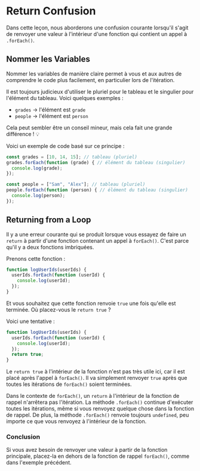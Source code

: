 # Return Confusion

Dans cette leçon, nous aborderons une confusion courante lorsqu'il s'agit de renvoyer une valeur à l'intérieur d'une fonction qui contient un appel à `.forEach()`.

## Nommer les Variables

Nommer les variables de manière claire permet à vous et aux autres de comprendre le code plus facilement, en particulier lors de l'itération.

Il est toujours judicieux d'utiliser le pluriel pour le tableau et le singulier pour l'élément du tableau. Voici quelques exemples :

- `grades` → l'élément est `grade`
- `people` → l'élément est `person`

Cela peut sembler être un conseil mineur, mais cela fait une grande différence ! 💡

Voici un exemple de code basé sur ce principe :

```javascript
const grades = [10, 14, 15]; // tableau (pluriel)
grades.forEach(function (grade) { // élément du tableau (singulier)
  console.log(grade);
});

const people = ["Sam", "Alex"]; // tableau (pluriel)
people.forEach(function (person) { // élément du tableau (singulier)
  console.log(person);
});
```

## Returning from a Loop

Il y a une erreur courante qui se produit lorsque vous essayez de faire un `return` à partir d'une fonction contenant un appel à `forEach()`. C'est parce qu'il y a deux fonctions imbriquées.

Prenons cette fonction :

```javascript
function logUserIds(userIds) {
  userIds.forEach(function (userId) {
    console.log(userId);
  });
}
```

Et vous souhaitez que cette fonction renvoie `true` une fois qu'elle est terminée. Où placez-vous le `return true` ?

Voici une tentative :

```javascript
function logUserIds(userIds) {
  userIds.forEach(function (userId) {
    console.log(userId);
  });
  return true;
}
```

Le `return true` à l'intérieur de la fonction n'est pas très utile ici, car il est placé après l'appel à `forEach()`. Il va simplement renvoyer `true` après que toutes les itérations de `forEach()` soient terminées.

Dans le contexte de `forEach()`, un `return` à l'intérieur de la fonction de rappel n'arrêtera pas l'itération. La méthode `.forEach()` continue d'exécuter toutes les itérations, même si vous renvoyez quelque chose dans la fonction de rappel. De plus, la méthode `.forEach()` renvoie toujours `undefined`, peu importe ce que vous renvoyez à l'intérieur de la fonction.

### Conclusion

Si vous avez besoin de renvoyer une valeur à partir de la fonction principale, placez-la en dehors de la fonction de rappel `forEach()`, comme dans l'exemple précédent.

```

